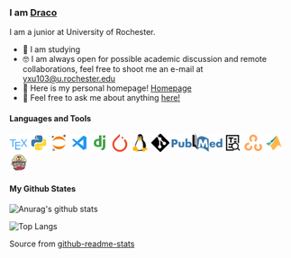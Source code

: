 ### I am [Draco](https://www.yun-long-xu.com)

I am a junior at University of Rochester.

- 🧐 I am studying 
- 🤓 I am always open for possible academic discussion and remote collaborations, feel free to shoot me an e-mail at yxu103@u.rochester.edu
- 🤩 Here is my personal homepage! [Homepage](https://www.yun-long-xu.com)
- 🥳 Feel free to ask me about anything [here!](https://github.com/Beibaibay/Beibaibaby/issues)


#### Languages and Tools

![tex.png](https://raw.githubusercontent.com/HennyJie/HennyJie/master/assets/tex.png)
![python.png](https://raw.githubusercontent.com/HennyJie/HennyJie/master/assets/python.png)
![jupyter.png](https://raw.githubusercontent.com/HennyJie/HennyJie/master/assets/jupyter.png)
![vscode.png](https://raw.githubusercontent.com/HennyJie/HennyJie/master/assets/vscode.png)
![django.png](https://raw.githubusercontent.com/HennyJie/HennyJie/master/assets/django.png)
![pytorch.png](https://raw.githubusercontent.com/HennyJie/HennyJie/master/assets/pytorch.png)
![linux.png](https://raw.githubusercontent.com/HennyJie/HennyJie/master/assets/linux.png)
![git.png](https://raw.githubusercontent.com/HennyJie/HennyJie/master/assets/git.png)
![PubMed.png](https://raw.githubusercontent.com/HennyJie/HennyJie/master/assets/PubMed.png)
![NLPText.png](https://raw.githubusercontent.com/HennyJie/HennyJie/master/assets/NLPText.png)
![OPenCV.png](https://raw.githubusercontent.com/HennyJie/HennyJie/master/assets/OPenCV.png)
![matlab.png](https://raw.githubusercontent.com/HennyJie/HennyJie/master/assets/matlab.png)
![travis.png](https://raw.githubusercontent.com/HennyJie/HennyJie/master/assets/travis.png)

#### My Github States

![Anurag's github stats](https://github-readme-stats.vercel.app/api?username=HennyJie&show_icons=true&count_private=true&hide=stars)

![Top Langs](https://github-readme-stats.vercel.app/api/top-langs/?username=HennyJie&layout=compact)

Source from [github-readme-stats](https://github.com/anuraghazra/github-readme-stats)
